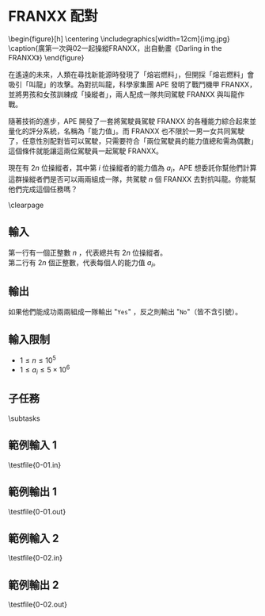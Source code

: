 # FRANXX 配對

\begin{figure}[h]
\centering
\includegraphics[width=12cm]{img.jpg}
\caption{廣第一次與02一起操縱FRANXX，出自動畫《Darling in the FRANXX》}
\end{figure}

在遙遠的未來，人類在尋找新能源時發現了「熔岩燃料」，但開採「熔岩燃料」會吸引「叫龍」的攻擊。為對抗叫龍，科學家集團 APE 發明了戰鬥機甲 FRANXX，並將男孩和女孩訓練成「操縱者」，兩人配成一隊共同駕駛 FRANXX 與叫龍作戰。

隨著技術的進步，APE 開發了一套將駕駛員駕駛 FRANXX 的各種能力綜合起來並量化的評分系統，名稱為「能力值」。而 FRANXX 也不限於一男一女共同駕駛了，任意性別配對皆可以駕駛，只需要符合「兩位駕駛員的能力值總和需為偶數」這個條件就能讓這兩位駕駛員一起駕駛 FRANXX。

現在有 $2n$ 位操縱者，其中第 $i$ 位操縱者的能力值為 $a_i$，APE 想委託你幫他們計算這群操縱者們是否可以兩兩組成一隊，共駕駛 $n$ 個 FRANXX 去對抗叫龍。你能幫他們完成這個任務嗎？

\clearpage

## 輸入
第一行有一個正整數 $n$ ，代表總共有 $2n$ 位操縱者。\
第二行有 $2n$ 個正整數，代表每個人的能力值 $a_i$。

## 輸出
如果他們能成功兩兩組成一隊輸出 "`Yes`" ，反之則輸出 "`No`"（皆不含引號）。

## 輸入限制
- $1 \leq n \leq 10^5$
- $1 \leq a_i \leq 5 \times 10^6$

## 子任務
\subtasks

## 範例輸入 1
\testfile{0-01.in}

## 範例輸出 1
\testfile{0-01.out}

## 範例輸入 2
\testfile{0-02.in}

## 範例輸出 2
\testfile{0-02.out}
